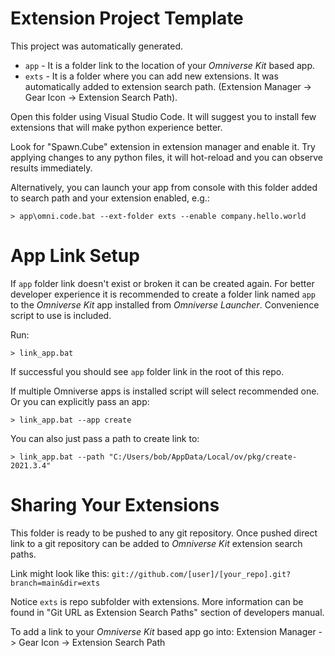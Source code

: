 # Extension Project Template

This project was automatically generated.

- `app` - It is a folder link to the location of your *Omniverse Kit* based app.
- `exts` - It is a folder where you can add new extensions. It was automatically added to extension search path. (Extension Manager -> Gear Icon -> Extension Search Path).

Open this folder using Visual Studio Code. It will suggest you to install few extensions that will make python experience better.

Look for "Spawn.Cube" extension in extension manager and enable it. Try applying changes to any python files, it will hot-reload and you can observe results immediately.

Alternatively, you can launch your app from console with this folder added to search path and your extension enabled, e.g.:

```
> app\omni.code.bat --ext-folder exts --enable company.hello.world
```

# App Link Setup

If `app` folder link doesn't exist or broken it can be created again. For better developer experience it is recommended to create a folder link named `app` to the *Omniverse Kit* app installed from *Omniverse Launcher*. Convenience script to use is included.

Run:

```
> link_app.bat
```

If successful you should see `app` folder link in the root of this repo.

If multiple Omniverse apps is installed script will select recommended one. Or you can explicitly pass an app:

```
> link_app.bat --app create
```

You can also just pass a path to create link to:

```
> link_app.bat --path "C:/Users/bob/AppData/Local/ov/pkg/create-2021.3.4"
```


# Sharing Your Extensions

This folder is ready to be pushed to any git repository. Once pushed direct link to a git repository can be added to *Omniverse Kit* extension search paths.

Link might look like this: `git://github.com/[user]/[your_repo].git?branch=main&dir=exts`

Notice `exts` is repo subfolder with extensions. More information can be found in "Git URL as Extension Search Paths" section of developers manual.

To add a link to your *Omniverse Kit* based app go into: Extension Manager -> Gear Icon -> Extension Search Path


